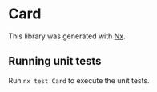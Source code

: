 # Card

This library was generated with [Nx](https://nx.dev).

## Running unit tests

Run `nx test Card` to execute the unit tests.

